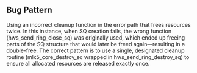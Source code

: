 ## Bug Pattern

Using an incorrect cleanup function in the error path that frees resources twice. In this instance, when SQ creation fails, the wrong function (hws_send_ring_close_sq) was originally used, which ended up freeing parts of the SQ structure that would later be freed again—resulting in a double-free. The correct pattern is to use a single, designated cleanup routine (mlx5_core_destroy_sq wrapped in hws_send_ring_destroy_sq) to ensure all allocated resources are released exactly once.